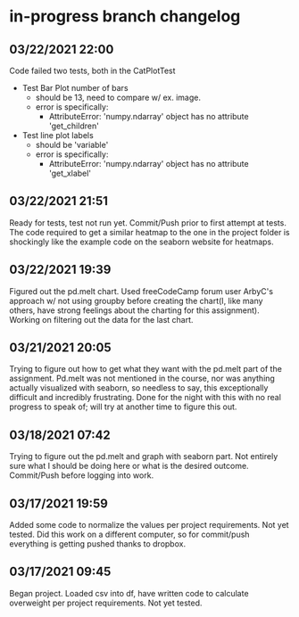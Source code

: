 # in-progress branch changelog

## 03/22/2021 22:00
Code failed two tests, both in the CatPlotTest

- Test Bar Plot number of bars
    - should be 13, need to compare w/ ex. image.
    - error is specifically:
        - AttributeError: 'numpy.ndarray' object has no attribute 'get_children'
- Test line plot labels
    - should be 'variable'
    - error is specifically:
        - AttributeError: 'numpy.ndarray' object has no attribute 'get_xlabel'

## 03/22/2021 21:51
Ready for tests, test not run yet. Commit/Push prior to first attempt at tests. The code required to get a similar heatmap to the one in the project folder is shockingly like the example code on the seaborn website for heatmaps.

## 03/22/2021 19:39
Figured out the pd.melt chart. Used freeCodeCamp forum user ArbyC's approach w/ not using groupby before creating the chart(I, like many others, have strong feelings about the charting for this assignment). Working on filtering out the data for the last chart.

## 03/21/2021 20:05
Trying to figure out how to get what they want with the pd.melt part of the assignment. Pd.melt was not mentioned in the course, nor was anything actually visualized with seaborn, so needless to say, this exceptionally difficult and incredibly frustrating. Done for the night with this with no real progress to speak of; will try at another time to figure this out.

## 03/18/2021 07:42
Trying to figure out the pd.melt and graph with seaborn part. Not entirely sure what I should be doing here or what is the desired outcome. Commit/Push before logging into work.

## 03/17/2021 19:59
Added some code to normalize the values per project requirements. Not yet tested. Did this work on a different computer, so for commit/push everything is getting pushed thanks to dropbox.

## 03/17/2021 09:45
Began project. Loaded csv into df, have written code to calculate overweight per project requirements. Not yet tested.